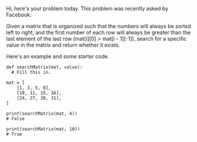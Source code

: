 Hi, here's your problem today. This problem was recently asked by Facebook:

Given a matrix that is organized such that the numbers will always be sorted left to right, and the first number of each row will always be greater than the last element of the last row (mat[i][0] > mat[i - 1][-1]), search for a specific value in the matrix and return whether it exists.

Here's an example and some starter code.
```
def searchMatrix(mat, value):
  # Fill this in.
  
mat = [
    [1, 3, 5, 8],
    [10, 11, 15, 16],
    [24, 27, 30, 31],
]

print(searchMatrix(mat, 4))
# False

print(searchMatrix(mat, 10))
# True
```
